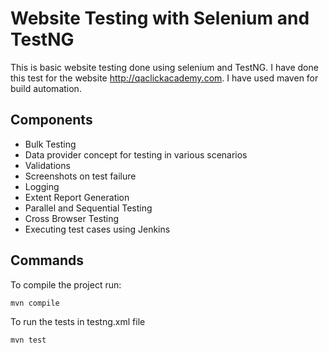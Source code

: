 # Website Testing with Selenium and TestNG

This is basic website testing done using selenium and TestNG.  I have done this test for the website http://qaclickacademy.com. I have used  maven for build automation.

## Components
- Bulk Testing
- Data provider concept for testing in various scenarios
- Validations
- Screenshots on test failure
- Logging
- Extent Report Generation
- Parallel and Sequential Testing
- Cross Browser Testing
- Executing test cases using Jenkins

## Commands

To compile the project run:
```sh
mvn compile
```

To run the tests in testng.xml file
```sh
mvn test
```


